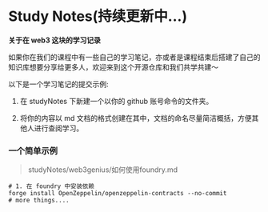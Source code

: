 # Study Notes(持续更新中...)

**关于在 web3 这块的学习记录**

如果你在我们的课程中有一些自己的学习笔记，亦或者是课程结束后搭建了自己的知识库想要分享给更多人，欢迎来到这个开源仓库和我们共学共建～

以下是一个学习笔记的提交示例:

1. 在 studyNotes 下新建一个以你的 github 账号命令的文件夹。

2. 将你的内容以 md 文档的格式创建在其中，文档的命名尽量简洁概括，方便其他人进行查阅学习。

### 一个简单示例

> studyNotes/web3genius/如何使用foundry.md

```shell
# 1. 在 foundry 中安装依赖
forge install OpenZeppelin/openzeppelin-contracts --no-commit
# more things....
```

